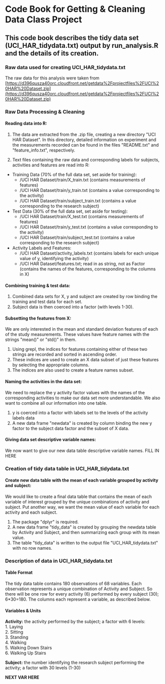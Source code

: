 # Code Book for Getting & Cleaning Data Class Project

## This code book describes the tidy data set (UCI_HAR_tidydata.txt) output by run_analysis.R and the details of its creation.

### Raw data used for creating UCI_HAR_tidydata.txt
The raw data for this analysis were taken from [https://d396qusza40orc.cloudfront.net/getdata%2Fprojectfiles%2FUCI%20HAR%20Dataset.zip](https://d396qusza40orc.cloudfront.net/getdata%2Fprojectfiles%2FUCI%20HAR%20Dataset.zip)  

### Raw Data Processing & Cleaning
#### Reading data into R:
1. The data are extracted from the .zip file, creating a new directory "UCI HAR Dataset". In this directory, detailed information on experiment and the measurements recorded can be found in the files "README.txt" and "feature_info.txt", respectively. 

2. Text files containing the raw data and corresponding labels for subjects, activities and features are read into R:    

* Training Data (70% of the full data set, set aside for training): 
  + /UCI HAR Dataset/train/X_train.txt (contains measurements of features)
  + /UCI HAR Dataset/train/y_train.txt (contains a value corresponding to the activity)
  + /UCI HAR Dataset/train/subject_train.txt (contains a value corresponding to the research subject)
* Test Data (30% of the full data set, set aside for testing):
  + /UCI HAR Dataset/train/X_test.txt (contains measurements of features)
  + /UCI HAR Dataset/train/y_test.txt (contains a value corresponding to the activity)
  + /UCI HAR Dataset/train/subject_test.txt (contains a value corresponding to the research subject)
* Activity Labels and Features:
  + /UCI HAR Dataset/activity_labels.txt (contains labels for each unique value of y, identifying the activity)
  + /UCI HAR Dataset/features.txt; read in as string, not as Factor (contains the names of the features, corresponding to the columns in X)
  
#### Combining training & test data:
1. Combined data sets for X, y and subject are created by row binding the training and test data for each set.  
2. Subject data is then coerced into a factor (with levels 1-30).  

#### Subsetting the features from X:
We are only interested in the mean and standard deviation features of each of the study measurements. These values have feature names with the strings "mean()" or "std()" in them.  

1. Using grepl, the indices for features containing either of these two strings are recorded and sorted in ascending order.  
2. These indices are used to create an X data subset of just these features by selecting the appropriate columns.  
3. The indices are also used to create a feature names subset.  

#### Naming the activities in the data set:
We need to replace the y activity factor values with the names of the corresponding activities to make our data set more understandable. We also want to combine all our information into one table.  

1. y is coerced into a factor with labels set to the levels of the activity labels data  
2. A new data frame "newdata" is created by column binding the new y factor to the subject data factor and the subset of X data.  

#### Giving data set descriptive variable names:
We now want to give our new data table descriptive variable names.
FILL IN HERE

### Creation of tidy data table in UCI_HAR_tidydata.txt

#### Create new data table with the mean of each variable grouped by activity and subject:
We would like to create a final data table that contains the mean of each variable of interest grouped by the unique combinations of activity and subject. Put another way, we want the mean value of each variable for each activity and each subject.  

1. The package "dplyr" is required.  
2. A new data frame "tidy_data" is created by grouping the newdata table by Activity and Subject, and then summarizing each group with its mean value.  
3. The table "tidy_data" is written to the output file "UCI_HAR_tidydata.txt" with no row names.  


### Description of data in UCI_HAR_tidydata.txt
#### Table Format
The tidy data table contains 180 observations of 68 variables. Each observation represents a unique combination of Activity and Subject. So there will be one row for every activity (6) performed by every subject (30); 6*30=180.
The columns each represent a variable, as described below.  

#### Variables & Units
**Activity:** the activity performed by the subject; a factor with 6 levels:    
    1. Laying  
    2. Sitting  
    3. Standing  
    4. Walking  
    5. Walking Down Stairs  
    6. Walking Up Stairs  
    
**Subject:** the number identifying the research subject performing the activity; a factor with 30 levels (1-30)    

**NEXT VAR HERE**

